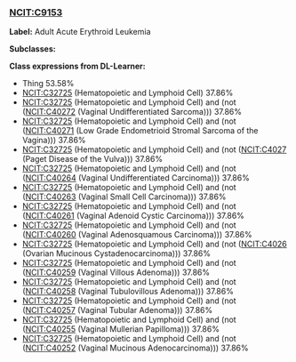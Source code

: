 
### [NCIT:C9153](http://purl.obolibrary.org/obo/NCIT_C9153)
**Label:** Adult Acute Erythroid Leukemia

**Subclasses:** 

**Class expressions from DL-Learner:**

- Thing 53.58%
- [NCIT:C32725](http://purl.obolibrary.org/obo/NCIT_C32725) (Hematopoietic and Lymphoid Cell) 37.86%
- [NCIT:C32725](http://purl.obolibrary.org/obo/NCIT_C32725) (Hematopoietic and Lymphoid Cell) and (not ([NCIT:C40272](http://purl.obolibrary.org/obo/NCIT_C40272) (Vaginal Undifferentiated Sarcoma))) 37.86%
- [NCIT:C32725](http://purl.obolibrary.org/obo/NCIT_C32725) (Hematopoietic and Lymphoid Cell) and (not ([NCIT:C40271](http://purl.obolibrary.org/obo/NCIT_C40271) (Low Grade Endometrioid Stromal Sarcoma of the Vagina))) 37.86%
- [NCIT:C32725](http://purl.obolibrary.org/obo/NCIT_C32725) (Hematopoietic and Lymphoid Cell) and (not ([NCIT:C4027](http://purl.obolibrary.org/obo/NCIT_C4027) (Paget Disease of the Vulva))) 37.86%
- [NCIT:C32725](http://purl.obolibrary.org/obo/NCIT_C32725) (Hematopoietic and Lymphoid Cell) and (not ([NCIT:C40264](http://purl.obolibrary.org/obo/NCIT_C40264) (Vaginal Undifferentiated Carcinoma))) 37.86%
- [NCIT:C32725](http://purl.obolibrary.org/obo/NCIT_C32725) (Hematopoietic and Lymphoid Cell) and (not ([NCIT:C40263](http://purl.obolibrary.org/obo/NCIT_C40263) (Vaginal Small Cell Carcinoma))) 37.86%
- [NCIT:C32725](http://purl.obolibrary.org/obo/NCIT_C32725) (Hematopoietic and Lymphoid Cell) and (not ([NCIT:C40261](http://purl.obolibrary.org/obo/NCIT_C40261) (Vaginal Adenoid Cystic Carcinoma))) 37.86%
- [NCIT:C32725](http://purl.obolibrary.org/obo/NCIT_C32725) (Hematopoietic and Lymphoid Cell) and (not ([NCIT:C40260](http://purl.obolibrary.org/obo/NCIT_C40260) (Vaginal Adenosquamous Carcinoma))) 37.86%
- [NCIT:C32725](http://purl.obolibrary.org/obo/NCIT_C32725) (Hematopoietic and Lymphoid Cell) and (not ([NCIT:C4026](http://purl.obolibrary.org/obo/NCIT_C4026) (Ovarian Mucinous Cystadenocarcinoma))) 37.86%
- [NCIT:C32725](http://purl.obolibrary.org/obo/NCIT_C32725) (Hematopoietic and Lymphoid Cell) and (not ([NCIT:C40259](http://purl.obolibrary.org/obo/NCIT_C40259) (Vaginal Villous Adenoma))) 37.86%
- [NCIT:C32725](http://purl.obolibrary.org/obo/NCIT_C32725) (Hematopoietic and Lymphoid Cell) and (not ([NCIT:C40258](http://purl.obolibrary.org/obo/NCIT_C40258) (Vaginal Tubulovillous Adenoma))) 37.86%
- [NCIT:C32725](http://purl.obolibrary.org/obo/NCIT_C32725) (Hematopoietic and Lymphoid Cell) and (not ([NCIT:C40257](http://purl.obolibrary.org/obo/NCIT_C40257) (Vaginal Tubular Adenoma))) 37.86%
- [NCIT:C32725](http://purl.obolibrary.org/obo/NCIT_C32725) (Hematopoietic and Lymphoid Cell) and (not ([NCIT:C40255](http://purl.obolibrary.org/obo/NCIT_C40255) (Vaginal Mullerian Papilloma))) 37.86%
- [NCIT:C32725](http://purl.obolibrary.org/obo/NCIT_C32725) (Hematopoietic and Lymphoid Cell) and (not ([NCIT:C40252](http://purl.obolibrary.org/obo/NCIT_C40252) (Vaginal Mucinous Adenocarcinoma))) 37.86%


